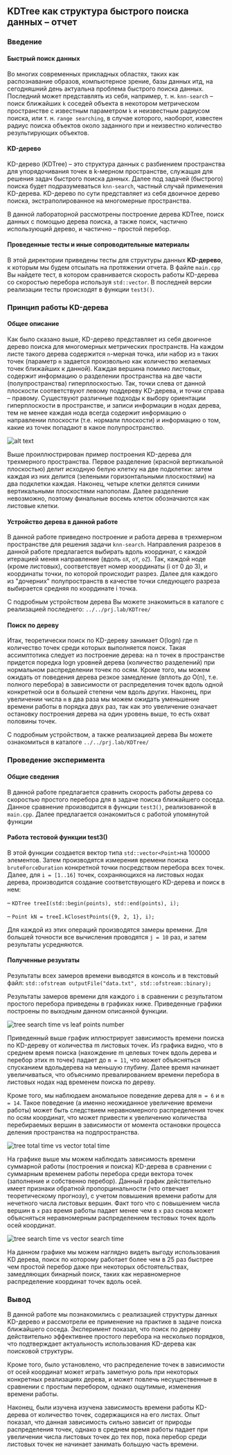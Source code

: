 ## KDTree как структура быстрого поиска данных – отчет

### Введение

#### Быстрый поиск данных

Во многих современных прикладных областях, таких как распознавание образов, компьютерное зрение, базы данных итд, на сегодняшний день актуальна проблема быстрого поиска данных. Последний может представлять из себя, например, т. н. `knn-search` – поиск ближайших `k` соседей объекта в некотором метрическом пространстве с известным параметром `k` и неизвестным радиусом поиска, или т. н. `range searching`, в случае которого, наоборот, известен радиус поиска объектов около заданного при и неизвестно количество результирующих объектов. 

#### KD-дерево
KD-дерево (KDTree) – это структура данных с разбиением пространства для упорядочивания точек в k-мерном пространстве, служащая для решения задач быстрого поиска данных. Далее под задачей (быстрого) поиска будет подразумеваться `knn-search`, частный случай применения KD-дерева. KD-дерево по сути представляет из себя двоичное дерево поиска, экстраполированное на многомерные пространства. 

В данной лабораторной рассмотрены построение дерева KDTree, поиск данных с помощью дерева поиска, а также поиск, частично использующий дерево, и частично – простой перебор.

#### Проведенные тесты и иные сопроводительные материалы
В этой директории приведены тесты для структуры данных **KD-дерево**, к которым мы будем отсылать на протяжении отчета. 
В файле `main.cpp` Вы найдете тест, в котором сравнивается скорость работы KD-дерева со скоростью перебора используя `std::vector`. В последней версии реализации тесты происходят в функции `test3()`.


### Принцип работы KD-дерева
#### Общее описание
Как было сказано выше, KD-дерево представляет из себя двоичное дерево поиска для многомерных метрических пространств. На каждом листе такого дерева содержится `n`-мерная точка, или набор из `m` таких точек (параметр `m` задается произвольно как количество желаемых точек ближайших к данной). 
Каждая вершина помимо листовых, содержит информацию о разделении пространства на две части (полупространства) гиперплоскостью. Так, точки слева от данной плоскости соответствуют левому поддереву KD-дерева, и точки справа – правому. Существуют различные подходы к выбору ориентации гиперплоскости в пространстве, и записи информации в нодах дерева, тем не менее каждая нода всегда содержит информацию о направлении плоскости (т.е. нормали плоскости) и информацию о том, какие из точек попадают в какое полупространство. 

![alt text](plots/3dtree.png "Title")

Выше проиллюстрирован пример построения KD-дерева для трехмерного пространства. Первое разделение (красной вертикальной плоскостью) делит исходную белую клетку на две подклетки: затем каждая из них делится (зелеными горизонтальными плоскостями) на два подклетки каждая. Наконец, четыре клетки делятся синими вертикальными плоскостями напополам. Далее разделение невозможно, поэтому финальные восемь клеток обозначаются как листовые клетки.

#### Устройство дерева в данной работе
В данной работе приведено построение и работа дерева в трехмерном пространстве для решения задачи `knn-search`. Направления разрезов в данной работе предлагается выбирать вдоль координат, с каждой итерацией меняя направление (вдоль `oX`, `oY`, `oZ`). Так, каждой ноде (кроме листовых), соответствует номер координаты (i от 0 до 3), и координаты точки, по которой происходит разрез. Далее для каждого из "дочерних" полупространств в качестве точки следующего разреза выбирается средняя по координате i точка. 

С подробным устройством дерева Вы можете знакомиться в каталоге с реализацией последнего: `../../prj.lab/KDTree/`

#### Поиск по дереву 
Итак, теоретически поиск по KD-дереву занимает O(logn) где n количество точек среди которых выполняется поиск. Такая ассимптотика следует из построение дерева: на n точек в пространстве придется поредка logn уровней дерева (количество разделений) при нормальном распределении точек по осям. Кроме того, мы можем ожидать от поведения дерева резкое замедление (вплоть до O(n), т.е. полного перебора) в зависимости от распределения точек вдоль одной конкретной оси в большей степени чем вдоль других. Наконец, при увеличении числа `m` в два раза мы можем ожидать уменьшение времени работы в порядка двух раз, так как это увеличение означает остановку построения дерева на один уровень выше, то есть охват половины точек. 

С подробным устройством, а также реализацией дерева Вы можете ознакомиться в каталоге `../../prj.lab/KDTree/`

### Проведение эксперимента
#### Общие сведения

В данной работе предлагается сравнить скорость работы дерева со скоростью простого перебора для в задаче поиска ближайшего соседа. Данное сравнение производится в функции `test3()`, реализованной в `main.cpp`. Далее предлагается ознакомиться с работой упомянутой функции

#### Работа тестовой функции test3()

В этой функции создается вектор типа `std::vector<Point>`на 100000 элементов. Затем производятся измерения времени поиска `bruteForceDuration` конкретной точки посредством перебора всех точек.
Далее, для `i = [1..16]` точек, сохраняющихся на листовых нодах дерева, производится создание соответствующего KD-дерева и поиск в нем:

– `KDTree treeI(std::begin(points), std::end(points), i);`

– `Point kN = treeI.kClosestPoints({9, 2, 1}, i);`

Для каждой из этих операций производятся замеры времени. Для большей точности все вычисления проводятся `j = 10` раз, и затем результаты усредняются.

#### Полученные резуьтаты

Результаты всех замеров времени выводятся в консоль и в текстовый файл:
`std::ofstream outputFile("data.txt", std::ofstream::binary);`

Результаты замеров времени для каждого `i` в сравнении с результатом простого перебора приведены в графиках ниже. Приведенные графики построены по выходным данном описанной функции.

![tree search time vs leaf points number](plots/tree_search_time_in_relation_to_its_leaf_points_number.png "Время поиска по дереву в зависимости от m элементов на листах") 

Приведенный выше график иллюстрирует зависимость времени поиска по KD-дереву от количества m листовых точек. Из графика видно, что в среднем время поиска (нахождение m целевых точек вдоль дерева и перебор этих m точек) падает до `m = 11`, что может объясняться спусканием вдольдерева на меньшую глубину. Далее время начинает увеличиваться, что объяснимо превалированием времени перебора в листовых нодах над временем поиска по дереву. 

Кроме того, мы наблюдаем аномальное поведение дерева для `m = 6` и `m = 14`. Такое поведение (а именно неожиданное увеличение времени работы) может быть следствием неравномерного распределения точек по осям координат, что может привести к увеличению количества перебираемых вершин в зависимости от момента остановки процесса деления пространства на подпространства. 

![tree total time vs vector total time](plots/tree_vs_vector_in_total.png "Суммарное время затраченное на дерево и на простой перебор посредством векторов") 

На графике выше мы можем наблюдать зависимость времени суммарной работы (построения и поиска) KD-дерева в сравнении с суммарным временем работы перебора среди вектора точек (заполнение и собственно перебор). Данный график действительно имеет признаки обратной пропорцинальности (что отвечает теоретическому прогнозу), с учетом повышения времени работы для нечетного числа листовых вершин. Факт того что с повышением числа вершин в `x` раз время работы падает менее чем в `x` раз снова может объясняться неравномерным распределением тестовых точек вдоль осей координат. 

![tree search time vs vector search time](plots/tree_vs_vector_while_searching_only.png "Время поиска по дереву в сравнении с простым перебором посредством векторов") 

На данном графике мы можем наглядно видеть выгоду использования KD дерева, поиск по которому работает более чем в 25 раз быстрее чем простой перебор даже при некоторых обстоятельствах, замедляющих бинарный поиск, таких как неравномерное распределение координат точек вдоль осей.

### Вывод 

В данной работе мы познакомились с реализацией структуры данных KD-дерево и рассмотрели ее применение на практике в задаче поиска ближайшего соседа. Эксперимент показал, что поиск по дереву действительно эффективнее простого перебора на несколько порядков, что подтверждает актуальность использования KD-дерева как поисковой структуры.

Кроме того, было установлено, что распределение точек в зависимости от осей координат может играть заметную роль при некоторых конкретных реализациях дерева, и может повлечь несущественные в сравнении с простым перебором, однако ощутимые, изменения времени работы.

Наконец, были изучена изучена зависимость времени работы KD-дерева от количество точек, содержащихся на его листах. Опыт показал, что данная зависимость сильно зависит от природы распределения точек, однако в среднем время работы падает при увеличении числа листовых точек до тех пор, пока перебор среди листовых точек не начинает занимать большую часть времени. 